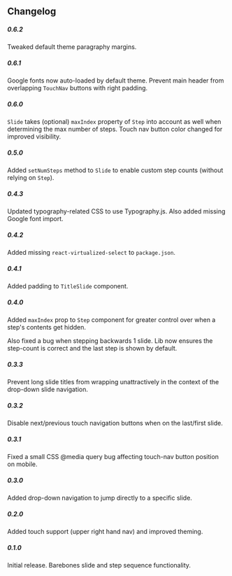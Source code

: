 Changelog
------------

##### 0.6.2
Tweaked default theme paragraphy margins.

##### 0.6.1
Google fonts now auto-loaded by default theme.
Prevent main header from overlapping `TouchNav` buttons with right padding.

##### 0.6.0
`Slide` takes (optional) `maxIndex` property of `Step` into account as well when determining the max number of steps.
Touch nav button color changed for improved visibility.

##### 0.5.0
Added `setNumSteps` method to `Slide` to enable custom step counts (without relying on `Step`).

##### 0.4.3
Updated typography-related CSS to use Typography.js.
Also added missing Google font import.

##### 0.4.2
Added missing `react-virtualized-select` to `package.json`.

##### 0.4.1
Added padding to `TitleSlide` component.

##### 0.4.0
Added `maxIndex` prop to `Step` component for greater control over when a step's contents get hidden.

Also fixed a bug when stepping backwards 1 slide. Lib now ensures the step-count is correct and the last step is shown by default.

##### 0.3.3
Prevent long slide titles from wrapping unattractively in the context of the drop-down slide navigation.

##### 0.3.2
Disable next/previous touch navigation buttons when on the last/first slide.

##### 0.3.1
Fixed a small CSS @media query bug affecting touch-nav button position on mobile.

##### 0.3.0
Added drop-down navigation to jump directly to a specific slide.

##### 0.2.0
Added touch support (upper right hand nav) and improved theming.

##### 0.1.0
Initial release. Barebones slide and step sequence functionality.
